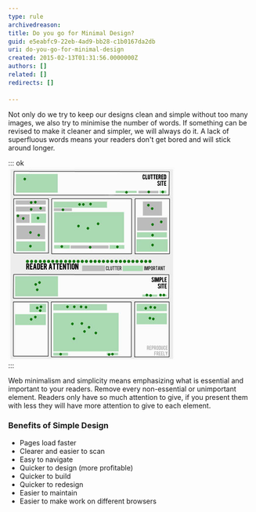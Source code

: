 ```yaml
---
type: rule
archivedreason: 
title: Do you go for Minimal Design?
guid: e5eabfc9-22eb-4ad9-bb28-c1b0167da2db
uri: do-you-go-for-minimal-design
created: 2015-02-13T01:31:56.0000000Z
authors: []
related: []
redirects: []

---
```


Not only do we try to keep our designs clean and simple without too many images,          we also try to minimise the number of words. If something can be revised to make          it cleaner and simpler, we will always do it. A lack of superfluous words means          your readers don't get bored and will stick around longer.

<!--endintro-->



::: ok  
![Figure: Testimonials as displayed on SSW's About Us page](../../assets/MinimalDesignImage.jpg)  
:::  

Web minimalism and simplicity means emphasizing what is essential and important           to your readers. Remove every non-essential or unimportant element. Readers only           have so much attention to give, if you present them with less they will have more           attention to give to each element.

### Benefits of Simple Design

* Pages load faster
* Clearer and easier to scan
* Easy to navigate
* Quicker to design (more profitable)
* Quicker to build
* Quicker to redesign
* Easier to maintain
* Easier to make work on different browsers
